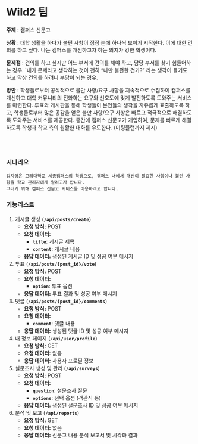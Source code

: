 # Wild2 팀

**주제** : 캠퍼스 신문고

**상황** : 대학 생활을 하다가 불편 사항이 점점 눈에 하나씩 보이기 시작한다. 이에 대한 건의를 하고 싶다. 나는 캠퍼스를 개선하고자 하는 의지가 강한 학생이다.

**문제점** : 건의를 하고 싶지만 어느 부서에 건의를 해야 하고, 담당 부서를 찾기 힘들어하는 경우.
`내가 문제라고 생각하는 것이 괜히 “나만 불편한 건가?” 라는 생각이 들기도 하고 막상 건의를 하려니 부담이 되는 경우.

**방안** : 학생들로부터 공식적으로 불만 사항/요구 사항을 지속적으로 수집하여 캠퍼스를 개선하고 대학 커뮤니티의 진화하는 요구와 선호도에 맞게 발전하도록 도와주는 서비스를 마련한다.
투표와 게시판을 통해 학생들이 본인들의 생각을 자유롭게 표출하도록 하고, 학생들로부터 많은 공감을 얻은 불만 사항/요구 사항은 빠르고 적극적으로 해결하도록 도와주는 서비스를 제공한다.
중간에 캠퍼스 신문고가 개입하여, 문제를 빠르게 해결하도록 학생과 학교 측의 원활한 대화를 유도한다. (미팅플랜까지 제시)

<br><br>

### 시나리오

```
김지영은 고려대학교 세종캠퍼스의 학생으로, 캠퍼스 내에서 개선이 필요한 사항이나 불만 사항을 학교 관리자에게 알리고자 합니다.
그러기 위해 캠퍼스 신문고 서비스를 이용하려고 합니다.
```

### 기능리스트

1. 게시글 생성 (**`/api/posts/create`**)
    - **요청 방식:** POST
    - **요청 데이터:**
        - **`title`**: 게시글 제목
        - **`content`**: 게시글 내용
    - **응답 데이터:** 생성된 게시글 ID 및 성공 여부 메시지
2. 투표 (**`/api/posts/{post_id}/vote`**)
    - **요청 방식:** POST
    - **요청 데이터:**
        - **`option`**: 투표 옵션
    - **응답 데이터:** 투표 결과 및 성공 여부 메시지
3. 댓글 (**`/api/posts/{post_id}/comments`**)
    - **요청 방식:** POST
    - **요청 데이터:**
        - **`comment`**: 댓글 내용
    - **응답 데이터:** 생성된 댓글 ID 및 성공 여부 메시지
4. 내 정보 페이지 (**`/api/user/profile`**)
    - **요청 방식:** GET
    - **요청 데이터:** 없음
    - **응답 데이터:** 사용자 프로필 정보
5. 설문조사 생성 및 관리 (**`/api/surveys`**)
    - **요청 방식:** POST
    - **요청 데이터:**
        - **`question`**: 설문조사 질문
        - **`options`**: 선택 옵션 (객관식 등)
    - **응답 데이터:** 생성된 설문조사 ID 및 성공 여부 메시지
6. 분석 및 보고 (**`/api/reports`**)
    - **요청 방식:** GET
    - **요청 데이터:** 없음
    - **응답 데이터:** 신문고 내용 분석 보고서 및 시각화 결과
